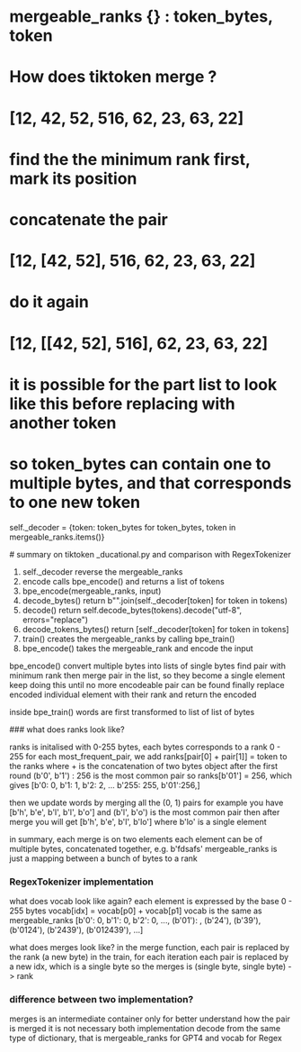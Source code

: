 
# mergeable_ranks {} : token_bytes, token

# How does tiktoken merge ?

# [12, 42, 52, 516, 62, 23, 63, 22]

# find the the minimum rank first, mark its position
# concatenate the pair 
# [12, [42, 52], 516, 62, 23, 63, 22]

# do it again

# [12, [[42, 52], 516], 62, 23, 63, 22]
# it is possible for the part list to look like this before replacing with another token
# so token_bytes can contain one to multiple bytes, and that corresponds to one new token


self._decoder = {token: token_bytes for token_bytes, token in mergeable_ranks.items()}

# summary on tiktoken _ducational.py and comparison with RegexTokenizer
1. self._decoder reverse the mergeable_ranks
2. encode calls bpe_encode() and returns a list of tokens
3. bpe_encode(mergeable_ranks, input)
4. decode_bytes() return b"".join(self._decoder[token] for token in tokens)
5. decode() return self.decode_bytes(tokens).decode("utf-8", errors="replace")
6. decode_tokens_bytes() return [self._decoder[token] for token in tokens] 
7. train() creates the mergeable_ranks by calling bpe_train()
8. bpe_encode() takes the mergeable_rank and encode the input


bpe_encode()
convert multiple bytes into lists of single bytes 
find pair with minimum rank
then merge pair in the list, so they become a single element
keep doing this until no more encodeable pair can be found
finally replace encoded individual element with their rank and return the encoded 

inside bpe_train()
words are first transformed to list of list of bytes

### what does ranks look like?

ranks is initalised with 0-255 bytes, each bytes corresponds to a rank 0 - 255
for each most_frequent_pair, we add ranks[pair[0] + pair[1]] = token to the ranks
where + is the concatenation of two bytes object 
after the first round
(b'0', b'1') : 256 is the most common pair
so ranks[b'01'] = 256, which gives
[b'0: 0, b'1: 1, b'2: 2, ... b'255: 255, b'01':256,]

then we update words by merging all the (0, 1) pairs
for example you have [b'h', b'e', b'l', b'l', b'o'] and (b'l', b'o') is the most common pair
then after merge you will get [b'h', b'e', b'l', b'lo'] where b'lo' is a single element 

in summary, each merge is on two elements
each element can be of multiple bytes, concatenated together, e.g. b'fdsafs'
mergeable_ranks is just a mapping between a bunch of bytes to a rank

### RegexTokenizer implementation

what does vocab look like again?
each element is expressed by the base 0 - 255 bytes 
vocab[idx] = vocab[p0] + vocab[p1]
vocab is the same as mergeable_ranks
[b'0': 0, b'1': 0, b'2': 0, ..., (b'01'): , (b'24'), (b'39'), (b'0124'), (b'2439'), (b'012439'), ...]

what does merges look like?
in the merge function, each pair is replaced by the rank (a new byte)
in the train, for each iteration
each pair is replaced by a new idx, which is a single byte
so the merges is (single byte, single byte) -> rank

### difference between two implementation?

merges is an intermediate container only for better understand how the pair is merged
it is not necessary
both implementation decode from the same type of dictionary,
that is mergeable_ranks for GPT4 and vocab for Regex